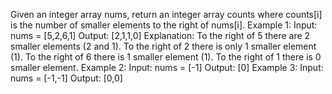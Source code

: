 Given an integer array nums, return an integer array counts where counts[i] is the number of smaller elements to the right of nums[i].
Example 1:
Input: nums = [5,2,6,1]
Output: [2,1,1,0]
Explanation:
To the right of 5 there are 2 smaller elements (2 and 1).
To the right of 2 there is only 1 smaller element (1).
To the right of 6 there is 1 smaller element (1).
To the right of 1 there is 0 smaller element.
Example 2:
Input: nums = [-1]
Output: [0]
Example 3:
Input: nums = [-1,-1]
Output: [0,0]
